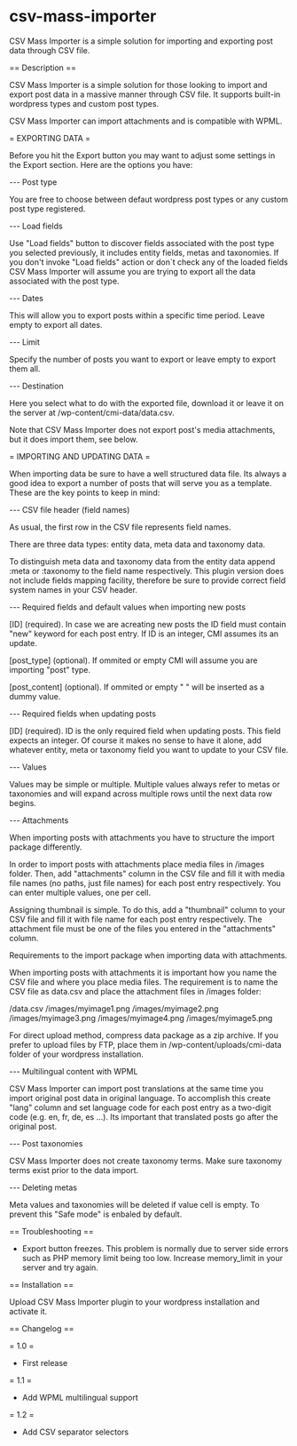 # csv-mass-importer

CSV Mass Importer is a simple solution for importing and exporting post data through CSV file.

== Description ==

CSV Mass Importer is a simple solution for those looking to import and export post data in a massive manner through CSV file. It supports built-in wordpress types and custom post types.

CSV Mass Importer can import attachments and is compatible with WPML.

= EXPORTING DATA =

Before you hit the Export button you may want to adjust some settings in the Export section.
Here are the options you have:

--- Post type

You are free to choose between defaut wordpress post types or any custom post type registered.

--- Load fields

Use "Load fields" button to discover fields associated with the post type you selected previously, 
it includes entity fields, metas and taxonomies. If you don't invoke "Load fields" action or don´t check any of the loaded 
fields CSV Mass Importer will assume you are trying to export all the data associated with the post type.

--- Dates

This will allow you to export posts within a specific time period. Leave empty to export all dates.

--- Limit

Specify the number of posts you want to export or leave empty to export them all.

--- Destination

Here you select what to do with the exported file, download it or leave it on the server at /wp-content/cmi-data/data.csv.

Note that CSV Mass Importer does not export post's media attachments, but it does import them, see below.

= IMPORTING AND UPDATING DATA =

When importing data be sure to have a well structured data file. Its always a good idea to export a number of posts that will serve you as a template. These are the key points to keep in mind:

--- CSV file header (field names)

As usual, the first row in the CSV file represents field names.

There are three data types: entity data, meta data and taxonomy data. 

To distinguish meta data and taxonomy data from the entity data append :meta or :taxonomy to the field name respectively. 
This plugin version does not include fields mapping facility, therefore be sure to provide correct field system names in your CSV header.

--- Required fields and default values when importing new posts

[ID] (required). In case we are acreating new posts the ID field must contain "new" keyword for each post entry. 
If ID is an integer, CMI assumes its an update.

[post_type] (optional). If ommited or empty CMI will assume you are importing "post" type.

[post_content] (optional). If ommited or empty "&nbsp;" will be inserted as a dummy value.

--- Required fields when updating posts

[ID] (required). ID is the only required field when updating posts. This field expects an integer. Of course it makes no sense 
to have it alone, add whatever entity, meta or taxonomy field you want to update to your CSV file.

--- Values

Values may be simple or multiple. Multiple values always refer to metas or taxonomies and will expand across multiple rows until 
the next data row begins. 

--- Attachments

When importing posts with attachments you have to structure the import package differently.

In order to import posts with attachments place media files in /images folder. Then, add "attachments" column in the CSV file and 
fill it with media file names (no paths, just file names) for each post entry respectively. You can enter multiple values, one per cell.

Assigning thumbnail is simple. To do this, add a "thumbnail" column to your CSV file and fill it with file name for 
each post entry respectively. The attachment file must be one of the files you entered in the "attachments" column.

Requirements to the import package when importing data with attachments.

When importing posts with attachments it is important how you name the CSV file and where you place media files. 
The requirement is to name the CSV file as data.csv and place the attachment files in /images folder:

/data.csv
/images/myimage1.png
/images/myimage2.png
/images/myimage3.png
/images/myimage4.png
/images/myimage5.png

For direct upload method, compress data package as a zip archive.
If you prefer to upload files by FTP, place them in /wp-content/uploads/cmi-data folder of your wordpress installation.

--- Multilingual content with WPML

CSV Mass Importer can import post translations at the same time you import original post data in original language. 
To accomplish this create "lang" column and set language code for each post entry as a two-digit code (e.g. en, fr, de, es ...). 
Its important that translated posts go after the original post.	

--- Post taxonomies

CSV Mass Importer does not create taxonomy terms. Make sure taxonomy terms exist prior to the data import.

--- Deleting metas

Meta values and taxonomies will be deleted if value cell is empty. To prevent this "Safe mode" is enbaled by default.

== Troubleshooting ==

- Export button freezes. This problem is normally due to server side errors such as PHP memory limit being too low. 
Increase memory_limit in your server and try again.

== Installation ==

Upload CSV Mass Importer plugin to your wordpress installation and activate it.

== Changelog ==

= 1.0 =
* First release

= 1.1 =
* Add WPML multilingual support

= 1.2 =
* Add CSV separator selectors
